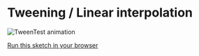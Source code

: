 # Tweening / Linear interpolation

![TweenTest animation](http://i.imgur.com/vlKdXY9.gif)

[Run this sketch in your browser](../doc/TweenTest)
